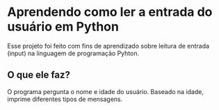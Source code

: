 # Aprendendo como ler a entrada do usuário em Python

Esse projeto foi feito com fins de aprendizado sobre leitura de entrada (input) na linguagem de programação Pyhton.

## O que ele faz?
O programa pergunta o nome e idade do usuário. Baseado na idade, imprime diferentes tipos de mensagens.